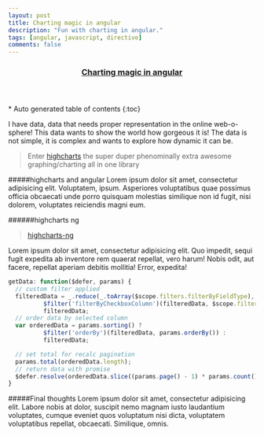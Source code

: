 ```yaml
---
layout: post
title: Charting magic in angular
description: "Fun with charting in angular."
tags: [angular, javascript, directive]
comments: false
---
```


<section id="table-of-contents" class="toc tocFixed">
  <header>
    <a href="#">
      <h3>Charting magic in angular</h3>
    </a>
  </header>
<div id="drawer" markdown="1">
*  Auto generated table of contents
{:toc}
</div>
</section><!-- /#table-of-contents -->

I have data, data that needs proper representation in the online web-o-sphere! This data wants to show the world how gorgeous it is! The data is not simple, it is complex and wants to explore how dynamic it can be.

>Enter [highcharts](www.highcharts.com) the super duper phenominally extra awesome graphing/charting all in one library

#####highcharts and angular
Lorem ipsum dolor sit amet, consectetur adipisicing elit. Voluptatem, ipsum. Asperiores voluptatibus quae possimus officia obcaecati unde porro quisquam molestias similique non id fugit, nisi dolorem, voluptates reiciendis magni eum.

######highcharts ng

>[highcharts-ng](www.hcng.com)

Lorem ipsum dolor sit amet, consectetur adipisicing elit. Quo impedit, sequi fugit expedita ab inventore rem quaerat repellat, vero harum! Nobis odit, aut facere, repellat aperiam debitis mollitia! Error, expedita!

~~~ javascript
getData: function($defer, params) {
  // custom filter applied
  filteredData = _.reduce(_.toArray($scope.filters.filterByFieldType), function(sum, val) {return sum + val}) > 0 ?
          $filter('filterByCheckboxColumn')(filteredData, $scope.filters.filterByFieldType, 'Field') :
          filteredData;
  // order data by selected column
  var orderedData = params.sorting() ?
          $filter('orderBy')(filteredData, params.orderBy()) :
          filteredData;

  // set total for recalc pagination
  params.total(orderedData.length);
  // return data with promise
  $defer.resolve(orderedData.slice((params.page() - 1) * params.count(), params.page() * params.count()));
}
~~~

#####Final thoughts
Lorem ipsum dolor sit amet, consectetur adipisicing elit. Labore nobis at dolor, suscipit nemo magnam iusto laudantium voluptates, cumque eveniet quos voluptatum nisi dicta, voluptatem voluptatibus repellat, obcaecati. Similique, omnis.